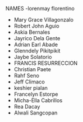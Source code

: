 NAMES
-lorenmay florentino
- Mary Grace Villagonzalo
- Robert John Aguio
- Askia Bernales
- Jayrico Dela Gente
- Adrian Earl Abade
- Glenndely Pikitpikit
- Jaybe Solatorio
- FRANCIS RESURRECCION
- Christian Paete
- Rahf Seno
- Jeff Climaco
- keshier pialan
- Francelyn Estorpe
- Micha-Ella Cabrillos
- Rea Dacay
- Alwali Sangcopan